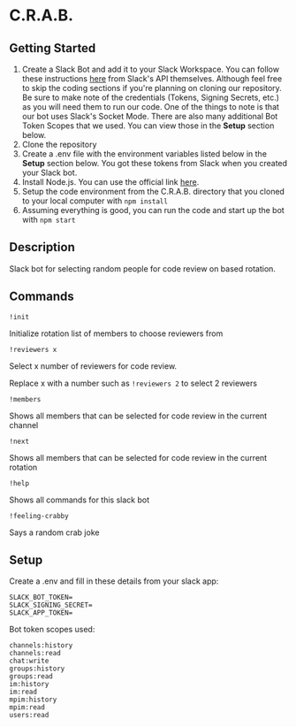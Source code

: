# C.R.A.B.
## Getting Started
1. Create a Slack Bot and add it to your Slack Workspace. You can follow these instructions <a href='https://slack.dev/bolt-js/tutorial/getting-started'>here</a> from Slack's API themselves. Although feel free to skip the coding sections if you're planning on cloning our repository. Be sure to make note of the credentials (Tokens, Signing Secrets, etc.) as you will need them to run our code. One of the things to note is that our bot uses Slack's Socket Mode. There are also many additional Bot Token Scopes that we used. You can view those in the **Setup** section below.
2. Clone the repository
3. Create a .env file with the environment variables listed below in the **Setup** section below. You got these tokens from Slack when you created your Slack bot.
4. Install Node.js. You can use the official link <a href='https://nodejs.org/en/'>here</a>.
5. Setup the code environment from the C.R.A.B. directory that you cloned to your local computer with `npm install`
6. Assuming everything is good, you can run the code and start up the bot with `npm start`

## Description

Slack bot for selecting random people for code review on based rotation.

## Commands

`!init`

Initialize rotation list of members to choose reviewers from

`!reviewers x`

Select x number of reviewers for code review.

Replace x with a number such as `!reviewers 2` to select 2 reviewers

`!members`

Shows all members that can be selected for code review in the current channel

`!next`

Shows all members that can be selected for code review in the current rotation

`!help`

Shows all commands for this slack bot

`!feeling-crabby`

Says a random crab joke


## Setup

Create a .env and fill in these details from your slack app:

```
SLACK_BOT_TOKEN=
SLACK_SIGNING_SECRET=
SLACK_APP_TOKEN=
```

Bot token scopes used:
```
channels:history
channels:read
chat:write
groups:history
groups:read
im:history
im:read
mpim:history
mpim:read
users:read
```
